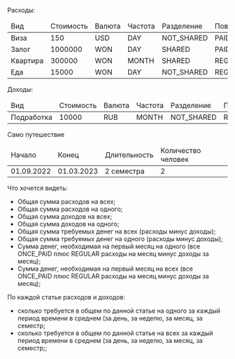 Расходы:
<table>
<thead>
<tr>
<td>Вид</td>
<td>Стоимость</td>
<td>Валюта</td>
<td>Частота</td>
<td>Разделение</td>
<td>Повторяемость</td>
</tr>
</thead>
<tbody>
<tr>
<td>Виза</td>
<td>150</td>
<td>USD</td>
<td>DAY</td>
<td>NOT_SHARED</td>
<td>PAID_ONCE</td>
</tr>
<tr>
<td>Залог</td>
<td>1000000</td>
<td>WON</td>
<td>DAY</td>
<td>SHARED</td>
<td>PAID_ONCE</td>
</tr>
<tr>
<td>Квартира</td>
<td>300000</td>
<td>WON</td>
<td>MONTH</td>
<td>SHARED</td>
<td>REGULAR</td>
</tr>
<tr>
<td>Еда</td>
<td>15000</td>
<td>WON</td>
<td>DAY</td>
<td>NOT_SHARED</td>
<td>REGULAR</td>
</tr>
</tbody>
</table>

Доходы:
<table>
<thead>
<tr>
<td>Вид</td>
<td>Стоимость</td>
<td>Валюта</td>
<td>Частота</td>
<td>Разделение</td>
<td>Повторяемость</td>
</tr>
</thead>
<tbody>
<tr>
<td>Подработка</td>
<td>10000</td>
<td>RUB</td>
<td>MONTH</td>
<td>NOT_SHARED</td>
<td>REGULAR</td>
</tr>
<tr>
</tbody>
</table>
    
    
Само путешествие
<table>
    <thead>
    <tr>
    <td>Начало</td>
    <td>Конец</td>
    <td>Длительность</td>
    <td>Количество человек</td>
    </tr>
    </thead>
    <tbody>
    <tr>
    <td>01.09.2022</td>
    <td>01.03.2023</td>
    <td>2 семестра</td>
    <td>2</td>
    </tr>
    <tr>
    </tbody>
    </table>
    
Что хочется видеть:
- Общая сумма расходов на всех;
- Общая сумма расходов на одного;
- Общая сумма доходов на всех;
- Общая сумма доходов на одного;
- Общая сумма требуемых денег на всех (расходы минус доходы);
- Общая сумма требуемых денег на одного (расходы минус доходы);
- Сумма денег, необходимая на первый месяц на одного (все ONCE_PAID плюс REGULAR расходы на месяц минус доходы за месяц);
- Сумма денег, необходимая на первый месяц на всех (все ONCE_PAID плюс REGULAR расходы на месяц минус доходы за месяц);

По каждой статье расходов и доходов:
- сколько требуется в общем по данной статье на одного за каждый период времени в среднем (за день, за неделю, за месяц, за семестр;
- сколько требуется в общем по данной статье на всех за каждый период времени в среднем (за день, за неделю, за месяц, за семестр;;